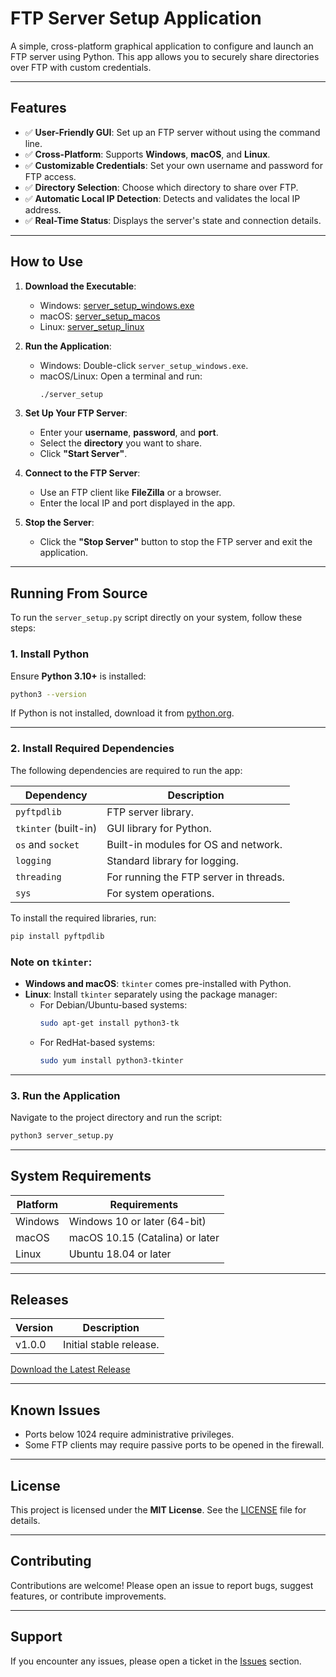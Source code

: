 # **FTP Server Setup Application**

A simple, cross-platform graphical application to configure and launch an FTP server using Python. This app allows you to securely share directories over FTP with custom credentials.

---

## **Features**

- ✅ **User-Friendly GUI**: Set up an FTP server without using the command line.  
- ✅ **Cross-Platform**: Supports **Windows**, **macOS**, and **Linux**.  
- ✅ **Customizable Credentials**: Set your own username and password for FTP access.  
- ✅ **Directory Selection**: Choose which directory to share over FTP.  
- ✅ **Automatic Local IP Detection**: Detects and validates the local IP address.  
- ✅ **Real-Time Status**: Displays the server's state and connection details.

---

## **How to Use**

1. **Download the Executable**:
   - Windows: [server_setup_windows.exe](#)
   - macOS: [server_setup_macos](#)
   - Linux: [server_setup_linux](#)

2. **Run the Application**:
   - Windows: Double-click `server_setup_windows.exe`.
   - macOS/Linux: Open a terminal and run:
     ```bash
     ./server_setup
     ```

3. **Set Up Your FTP Server**:
   - Enter your **username**, **password**, and **port**.
   - Select the **directory** you want to share.
   - Click **"Start Server"**.

4. **Connect to the FTP Server**:
   - Use an FTP client like **FileZilla** or a browser.
   - Enter the local IP and port displayed in the app.

5. **Stop the Server**:
   - Click the **"Stop Server"** button to stop the FTP server and exit the application.

---

## **Running From Source**

To run the `server_setup.py` script directly on your system, follow these steps:

### **1. Install Python**
Ensure **Python 3.10+** is installed:
   ```bash
   python3 --version
   ```

If Python is not installed, download it from [python.org](https://www.python.org/).

---

### **2. Install Required Dependencies**

The following dependencies are required to run the app:

| Dependency         | Description                            |
|---------------------|----------------------------------------|
| `pyftpdlib`         | FTP server library.                   |
| `tkinter` (built-in)| GUI library for Python.               |
| `os` and `socket`   | Built-in modules for OS and network.  |
| `logging`           | Standard library for logging.         |
| `threading`         | For running the FTP server in threads.|
| `sys`               | For system operations.                |

To install the required libraries, run:

```bash
pip install pyftpdlib
```

### **Note on `tkinter`**:
- **Windows and macOS**: `tkinter` comes pre-installed with Python.
- **Linux**: Install `tkinter` separately using the package manager:
   - For Debian/Ubuntu-based systems:
     ```bash
     sudo apt-get install python3-tk
     ```
   - For RedHat-based systems:
     ```bash
     sudo yum install python3-tkinter
     ```

---

### **3. Run the Application**

Navigate to the project directory and run the script:

```bash
python3 server_setup.py
```

---

## **System Requirements**

| Platform | Requirements                        |
|----------|-------------------------------------|
| Windows  | Windows 10 or later (64-bit)        |
| macOS    | macOS 10.15 (Catalina) or later     |
| Linux    | Ubuntu 18.04 or later               |

---

## **Releases**

| Version   | Description             |
|-----------|-------------------------|
| v1.0.0    | Initial stable release. |

[Download the Latest Release](https://github.com/ahyaghoubi/FTP-Server/releases)

---

## **Known Issues**

- Ports below 1024 require administrative privileges.
- Some FTP clients may require passive ports to be opened in the firewall.

---

## **License**

This project is licensed under the **MIT License**. See the [LICENSE](LICENSE) file for details.

---

## **Contributing**

Contributions are welcome! Please open an issue to report bugs, suggest features, or contribute improvements.

---

## **Support**

If you encounter any issues, please open a ticket in the [Issues](https://github.com/ahyaghoubi/FTP-Server/issues) section.

